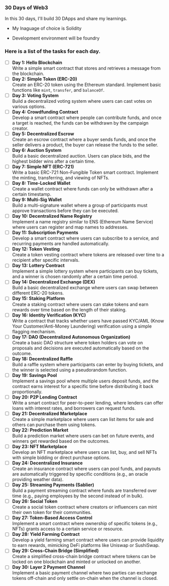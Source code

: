 ### 30 Days of Web3

In this 30 days, I'll build 30 DApps and share my learnings.

- My lnaguage of choice is Solidity

- Development environment will be foundry

### Here is a list of the tasks for each day.

- [ ] **Day 1: Hello Blockchain**  
      Write a simple smart contract that stores and retrieves a message from the blockchain.
- [ ] **Day 2: Simple Token (ERC-20)**  
      Create an ERC-20 token using the Ethereum standard. Implement basic functions like `mint`, `transfer`, and `balanceOf`.
- [ ] **Day 3: Voting System**  
      Build a decentralized voting system where users can cast votes on various options.
- [ ] **Day 4: Crowdfunding Contract**  
      Develop a smart contract where people can contribute funds, and once a target is reached, the funds can be withdrawn by the campaign creator.
- [ ] **Day 5: Decentralized Escrow**  
      Create an escrow contract where a buyer sends funds, and once the seller delivers a product, the buyer can release the funds to the seller.
- [ ] **Day 6: Auction System**  
      Build a basic decentralized auction. Users can place bids, and the highest bidder wins after a certain time.
- [ ] **Day 7: Simple NFT (ERC-721)**  
      Write a basic ERC-721 Non-Fungible Token smart contract. Implement the minting, transferring, and viewing of NFTs.
- [ ] **Day 8: Time-Locked Wallet**  
      Create a wallet contract where funds can only be withdrawn after a certain timestamp.
- [ ] **Day 9: Multi-Sig Wallet**  
      Build a multi-signature wallet where a group of participants must approve transactions before they can be executed.
- [ ] **Day 10: Decentralized Name Registry**  
      Implement a name registry similar to ENS (Ethereum Name Service) where users can register and map names to addresses.
- [ ] **Day 11: Subscription Payments**  
      Develop a smart contract where users can subscribe to a service, and recurring payments are handled automatically.
- [ ] **Day 12: Token Vesting**  
      Create a token vesting contract where tokens are released over time to a recipient after specific intervals.
- [ ] **Day 13: Lottery Contract**  
      Implement a simple lottery system where participants can buy tickets, and a winner is chosen randomly after a certain time period.
- [ ] **Day 14: Decentralized Exchange (DEX)**  
      Build a basic decentralized exchange where users can swap between different ERC-20 tokens.
- [ ] **Day 15: Staking Platform**  
      Create a staking contract where users can stake tokens and earn rewards over time based on the length of their staking.
- [ ] **Day 16: Identity Verification (KYC)**  
      Write a contract that tracks whether users have passed KYC/AML (Know Your Customer/Anti-Money Laundering) verification using a simple flagging mechanism.
- [ ] **Day 17: DAO (Decentralized Autonomous Organization)**  
      Create a basic DAO structure where token holders can vote on proposals and decisions are executed automatically based on the outcome.
- [ ] **Day 18: Decentralized Raffle**  
      Build a raffle system where participants can enter by buying tickets, and the winner is selected using a pseudorandom function.
- [ ] **Day 19: Savings Pool**  
      Implement a savings pool where multiple users deposit funds, and the contract earns interest for a specific time before distributing it back proportionally.
- [ ] **Day 20: P2P Lending Contract**  
      Write a smart contract for peer-to-peer lending, where lenders can offer loans with interest rates, and borrowers can request funds.
- [ ] **Day 21: Decentralized Marketplace**  
      Create a simple marketplace where users can list items for sale and others can purchase them using tokens.
- [ ] **Day 22: Prediction Market**  
      Build a prediction market where users can bet on future events, and winners get rewarded based on the outcomes.
- [ ] **Day 23: NFT Marketplace**  
      Develop an NFT marketplace where users can list, buy, and sell NFTs with simple bidding or direct purchase options.
- [ ] **Day 24: Decentralized Insurance**  
      Create an insurance contract where users can pool funds, and payouts are automatically triggered by specific conditions (e.g., an oracle providing weather data).
- [ ] **Day 25: Streaming Payments (Sablier)**  
      Build a payment streaming contract where funds are transferred over time (e.g., paying employees by the second instead of in bulk).
- [ ] **Day 26: Social Token**  
      Create a social token contract where creators or influencers can mint their own token for their communities.
- [ ] **Day 27: Token-Based Access Control**  
      Implement a smart contract where ownership of specific tokens (e.g., NFTs) grants access to a certain service or resource.
- [ ] **Day 28: Yield Farming Contract**  
      Develop a yield farming smart contract where users can provide liquidity to earn rewards, mimicking DeFi platforms like Uniswap or SushiSwap.
- [ ] **Day 29: Cross-Chain Bridge (Simplified)**  
      Create a simplified cross-chain bridge contract where tokens can be locked on one blockchain and minted or unlocked on another.
- [ ] **Day 30: Layer 2 Payment Channel**  
      Implement a basic payment channel where two parties can exchange tokens off-chain and only settle on-chain when the channel is closed.
